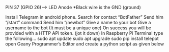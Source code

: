 PIN 37 (GPIO 26)--> LED Anode
*Black wire is the GND (ground)

Install Telegram in android phone.
Search for contact “BotFather”
Send him “/start” command
Send him “/newbot”
Give a name to your bot
Give a username to the bot (It must be a unique one)
On success you will be provided with a HTTP API token. (jot it down)
In Raspberry Pi Terminal type the following…
      sudo apt update
      sudo apt upgrade
      sudo pip install telepot
open Geany Programmer’s Editor and create a python script as given below

